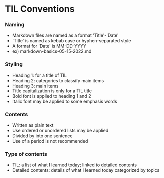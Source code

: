 # **TIL Conventions**

### Naming
- Markdown files are named as a format 'Title'-'Date'
- 'Title' is named as kebab case or hyphen-separated style
- A format for 'Date' is MM-DD-YYYY
- ex) markdown-basics-05-15-2022.md

### Styling
- Heading 1: for a title of TIL
- Heading 2: categories to classify main items
- Heading 3: main items
- Title capitalization is only for a TIL title
- Bold font is applied to heading 1 and 2
- Italic font may be applied to some emphasis words

### Contents
- Written as plain text
- Use ordered or unordered lists may be applied
- Divided by into one sentence
- Use of a period is not recommended

### Type of contents
- TIL: a list of what I learned today; linked to detailed contents
- Detailed contents: details of what I learned today categorized by topics